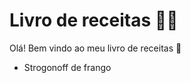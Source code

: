# Livro de receitas 👨‍🍳
Olá! Bem vindo ao meu livro de receitas :fork_and_knife:
 - Strogonoff de frango